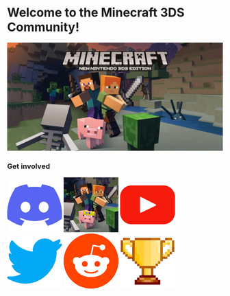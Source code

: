 # Welcome to the Minecraft 3DS Community!

![Minecraft 3DS](https://github.com/Minecraft-3DS-Community/.github/raw/main/img/mc3ds.jpg)

### Get involved

[![Discord server](https://github.com/Minecraft-3DS-Community/.github/raw/main/img/discord.png)](https://discord.com/invite/PcfekvmjSw)
[![Minecraft 3DS Community Website](https://github.com/Minecraft-3DS-Community/.github/raw/main/img/website.png)](https://www.minecraft3ds.net)
[![YouTube channel](https://github.com/Minecraft-3DS-Community/.github/raw/main/img/youtube.png)](https://www.youtube.com/channel/UCCcDZhqaqiUnjAUUZHSIBtQ)
[![Twitter](https://github.com/Minecraft-3DS-Community/.github/raw/main/img/twitter.png)](https://twitter.com/minecraft3ds_)
[![Subreddit](https://github.com/Minecraft-3DS-Community/.github/raw/main/img/reddit.png)](https://www.reddit.com/r/minecraft3ds)
[![Speedrun.com](https://github.com/Minecraft-3DS-Community/.github/raw/main/img/speedrun.png)](https://www.speedrun.com/mc3ds)
